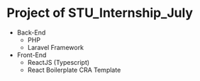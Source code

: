 # Project of STU_Internship_July
* Back-End
    * PHP
    * Laravel Framework
* Front-End
    * ReactJS (Typescript)
    * React Boilerplate CRA Template
